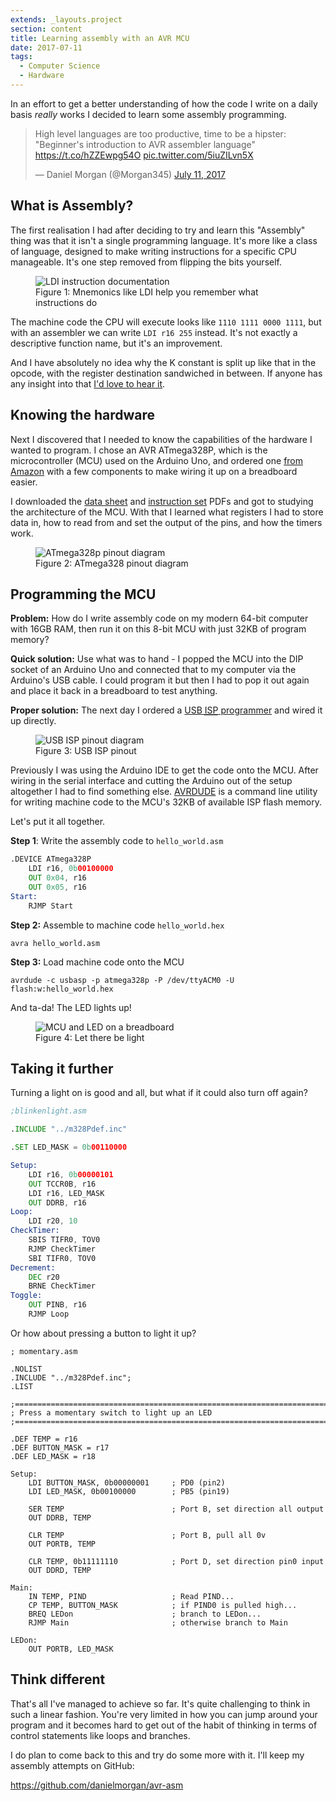 ```yaml
---
extends: _layouts.project
section: content
title: Learning assembly with an AVR MCU
date: 2017-07-11
tags:
  - Computer Science
  - Hardware
---
```


In an effort to get a better understanding of how the code I write on a daily basis _really_ works I decided to learn some assembly programming.

<blockquote class="twitter-tweet" data-lang="en"><p lang="en" dir="ltr">High level languages are too productive, time to be a hipster: &quot;Beginner&#39;s introduction to AVR assembler language&quot; <a href="https://t.co/hZZEwpg54O">https://t.co/hZZEwpg54O</a> <a href="https://t.co/5iuZILvn5X">pic.twitter.com/5iuZILvn5X</a></p>&mdash; Daniel Morgan (@Morgan345) <a href="https://twitter.com/Morgan345/status/884888072458043392">July 11, 2017</a></blockquote>
<script async src="//platform.twitter.com/widgets.js" charset="utf-8"></script>

## What is Assembly?

The first realisation I had after deciding to try and learn this "Assembly" thing was that it isn't a single programming language. It's more like a class of language, designed to make writing instructions for a specific CPU manageable. It's one step removed from flipping the bits yourself.

<figure class="image">
    <img src="/media/projects/2017-07-11-learning-assembly-avr/avr-instruction-ldi.png" alt="LDI instruction documentation">
    <figcaption>
      Figure 1: Mnemonics like LDI help you remember what instructions do
    </figcaption>
</figure>

The machine code the CPU will execute looks like `1110 1111 0000 1111`, but with an assembler we can write `LDI r16 255` instead. It's not exactly a descriptive function name, but it's an improvement.

And I have absolutely no idea why the K constant is split up like that in the opcode, with the register destination sandwiched in between. If anyone has any insight into that [I'd love to hear it](https://twitter.com/Morgan345).

## Knowing the hardware

Next I discovered that I needed to know the capabilities of the hardware I wanted to program. I chose an AVR ATmega328P, which is the microcontroller (MCU) used on the Arduino Uno, and ordered one [from Amazon](https://www.amazon.co.uk/gp/product/B00OZGWCWE/) with a few components to make wiring it up on a breadboard easier.

I downloaded the [data sheet](http://www.atmel.com/images/Atmel-8271-8-bit-AVR-Microcontroller-ATmega48A-48PA-88A-88PA-168A-168PA-328-328P_datasheet_Complete.pdf) and [instruction set](http://www.atmel.com/images/Atmel-0856-AVR-Instruction-Set-Manual.pdf) PDFs and got to studying the architecture of the MCU. With that I learned what registers I had to store data in, how to read from and set the output of the pins, and how the timers work.

<figure class="image">
    <img src="/media/projects/2017-07-11-learning-assembly-avr/atmega328w_pinout.png" alt="ATmega328p pinout diagram">
    <figcaption>
      Figure 2: ATmega328 pinout diagram
    </figcaption>
</figure>

## Programming the MCU

**Problem:** How do I write assembly code on my modern 64-bit computer with 16GB RAM, then run it on this 8-bit MCU with just 32KB of program memory?

**Quick solution:** Use what was to hand - I popped the MCU into the DIP socket of an Arduino Uno and connected that to my computer via the Arduino's USB cable. I could program it but then I had to pop it out again and place it back in a breadboard to test anything.

**Proper solution:** The next day I ordered a [USB <abbr title="In-system programming">ISP</abbr> programmer](https://www.amazon.co.uk/gp/product/B00AVRHVPO/) and wired it up directly.

<figure>
    <img src="/media/projects/2017-07-11-learning-assembly-avr/USBASP-Atmega-Circuit.gif" alt="USB ISP pinout diagram">
    <figcaption>
      Figure 3: USB ISP pinout
    </figcaption>
</figure>

Previously I was using the Arduino IDE to get the code onto the MCU. After wiring in the serial interface and cutting the Arduino out of the setup altogether I had to find something else. [AVRDUDE](http://www.nongnu.org/avrdude/) is a command line utility for writing machine code to the MCU's 32KB of available ISP flash memory.

Let's put it all together.

**Step 1**: Write the assembly code to `hello_world.asm`

```asm
.DEVICE ATmega328P
    LDI r16, 0b00100000
    OUT 0x04, r16
    OUT 0x05, r16
Start:
    RJMP Start
```
**Step 2:** Assemble to machine code `hello_world.hex`

```
avra hello_world.asm
```

**Step 3:** Load machine code onto the MCU

```
avrdude -c usbasp -p atmega328p -P /dev/ttyACM0 -U flash:w:hello_world.hex
```

And ta-da! The LED lights up!

<figure>
    <img src="/media/projects/2017-07-11-learning-assembly-avr/breadboard-led.jpg" alt="MCU and LED on a breadboard">
    <figcaption>
      Figure 4: Let there be light
    </figcaption>
</figure>

## Taking it further

Turning a light on is good and all, but what if it could also turn off again?

```asm
;blinkenlight.asm

.INCLUDE "../m328Pdef.inc"

.SET LED_MASK = 0b00110000

Setup:
    LDI r16, 0b00000101
    OUT TCCR0B, r16
    LDI r16, LED_MASK
    OUT DDRB, r16
Loop:
    LDI r20, 10
CheckTimer:
    SBIS TIFR0, TOV0
    RJMP CheckTimer
    SBI TIFR0, TOV0
Decrement:
    DEC r20
    BRNE CheckTimer
Toggle:
    OUT PINB, r16
    RJMP Loop
```

Or how about pressing a button to light it up?

```
; momentary.asm

.NOLIST
.INCLUDE "../m328Pdef.inc";
.LIST

;===============================================================================
; Press a momentary switch to light up an LED
;===============================================================================

.DEF TEMP = r16
.DEF BUTTON_MASK = r17
.DEF LED_MASK = r18

Setup:
    LDI BUTTON_MASK, 0b00000001     ; PD0 (pin2)
    LDI LED_MASK, 0b00100000        ; PB5 (pin19)

    SER TEMP                        ; Port B, set direction all output
    OUT DDRB, TEMP

    CLR TEMP                        ; Port B, pull all 0v
    OUT PORTB, TEMP

    CLR TEMP, 0b11111110            ; Port D, set direction pin0 input
    OUT DDRD, TEMP

Main:
    IN TEMP, PIND                   ; Read PIND...
    CP TEMP, BUTTON_MASK            ; if PIND0 is pulled high...
    BREQ LEDon                      ; branch to LEDon...
    RJMP Main                       ; otherwise branch to Main

LEDon:
    OUT PORTB, LED_MASK
```

## Think different

That's all I've managed to achieve so far. It's quite challenging to think in such a linear fashion. You're very limited in how you can jump around your program and it becomes hard to get out of the habit of thinking in terms of control statements like loops and branches.

I do plan to come back to this and try do some more with it. I'll keep my assembly attempts on GitHub:

https://github.com/danielmorgan/avr-asm
